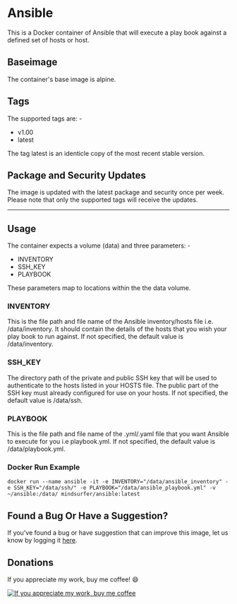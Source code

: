 # Ansible

This is a Docker container of Ansible that will execute a play book against a defined set of hosts or host.

## Baseimage

The container's base image is alpine.

## Tags

The supported tags are: -

- v1.00
- latest

The tag latest is an identicle copy of the most recent stable version.

## Package and Security Updates

The image is updated with the latest package and security once per week. Please note that only the supported tags will receive the updates.

----

## Usage

The container expects a volume (data) and three parameters: -

- INVENTORY
- SSH_KEY
- PLAYBOOK

These parameters map to locations within the the data volume.

### INVENTORY

This is the file path and file name of the Ansible inventory/hosts file i.e. /data/inventory. It should contain the details of the hosts that you wish your play book to run against. If not specified, the default value is /data/inventory.

### SSH_KEY

The directory path of the private and public SSH key that will be used to authenticate to the hosts listed in your HOSTS file. The public part of the SSH key must already configured for use on your hosts. If not specified, the default value is /data/ssh.

### PLAYBOOK

This is the file path and file name of the .yml/.yaml file that you want Ansible to execute for you i.e playbook.yml. If not specified, the default value is /data/playbook.yml.

### Docker Run Example

`docker run --name ansible
    -it
    -e INVENTORY="/data/ansible_inventory"
    -e SSH_KEY="/data/ssh/"
    -e PLAYBOOK="/data/ansible_playbook.yml"
    -v ~/ansible:/data/
    mindsurfer/ansible:latest`

## Found a Bug Or Have a Suggestion?

If you've found a bug or have suggestion that can improve this image, let us know by logging it [here](https://github.com/Mind-Surfer/ansible/issues/new/choose).

## Donations

If you appreciate my work, buy me coffee! :smile:

[![If you appreciate my work, buy me coffee](https://www.paypalobjects.com/en_US/i/btn/btn_donateCC_LG.gif)](https://www.paypal.com/cgi-bin/webscr?cmd=_s-xclick&hosted_button_id=9A8T62P8DDAMC)
